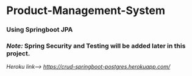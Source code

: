 # Product-Management-System 
### Using Springboot JPA
### _Note:_ Spring Security and Testing will be added later in this project.

_Heroku link--> https://crud-springboot-postgres.herokuapp.com/_

